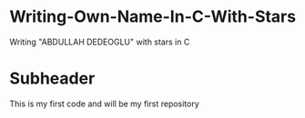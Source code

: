 # Writing-Own-Name-In-C-With-Stars
Writing "ABDULLAH DEDEOGLU" with stars in C

# Subheader
This is my first code and will be my first repository
